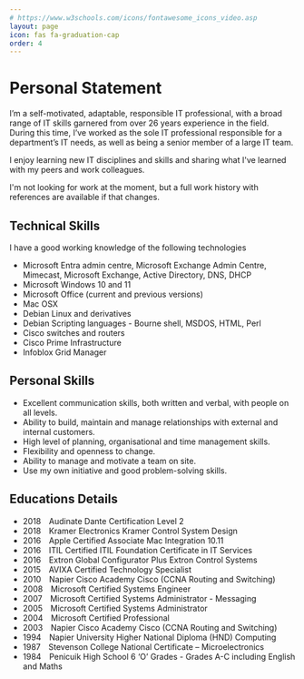 ```yaml
---
# https://www.w3schools.com/icons/fontawesome_icons_video.asp
layout: page
icon: fas fa-graduation-cap
order: 4
---
```


# Personal Statement

I’m a self-motivated, adaptable, responsible IT professional, with a broad range of IT skills garnered from over 26 years experience in the field. During this time, I’ve worked as the sole IT professional responsible for a department’s IT needs, as well as being a senior member of a large IT team.

I enjoy learning new IT disciplines and skills and sharing what I've learned with my peers and work colleagues.

I'm not looking for work at the moment, but a full work history with references are available if that changes.

## Technical Skills

I have a good working knowledge of the following technologies

* Microsoft Entra admin centre, Microsoft Exchange Admin Centre, Mimecast, Microsoft Exchange, Active Directory, DNS, DHCP
* Microsoft Windows 10 and 11
* Microsoft Office (current and previous versions)
* Mac OSX
* Debian Linux and derivatives
* Debian Scripting languages - Bourne shell, MSDOS, HTML, Perl
* Cisco switches and routers
* Cisco Prime Infrastructure
* Infoblox Grid Manager

## Personal Skills

* Excellent communication skills, both written and verbal, with people on all levels.
* Ability to build, maintain and manage relationships with external and internal customers.
* High level of planning, organisational and time management skills.
* Flexibility and openness to change.
* Ability to manage and motivate a team on site.
* Use my own initiative and good problem-solving skills.

## Educations Details

* 2018&emsp;Audinate                        Dante Certification Level 2  
* 2018&emsp;Kramer Electronics              Kramer Control System Design  
* 2016&emsp;Apple Certified Associate       Mac Integration 10.11  
* 2016&emsp;ITIL Certified                  ITIL Foundation Certificate in IT Services  
* 2016&emsp;Extron Global Configurator Plus Extron Control Systems  
* 2015&emsp;AVIXA                           Certified Technology Specialist  
* 2010&emsp;Napier Cisco Academy            Cisco (CCNA Routing and Switching)  
* 2008&emsp;Microsoft                       Certified Systems Engineer  
* 2007&emsp;Microsoft                       Certified Systems Administrator - Messaging  
* 2005&emsp;Microsoft                       Certified Systems Administrator  
* 2004&emsp;Microsoft                       Certified Professional  
* 2003&emsp;Napier Cisco Academy            Cisco (CCNA Routing and Switching)  
* 1994&emsp;Napier University               Higher National Diploma (HND) Computing  
* 1987&emsp;Stevenson College               National Certificate – Microelectronics  
* 1984&emsp;Penicuik High School            6 ‘O’ Grades - Grades A-C including English and Maths  
